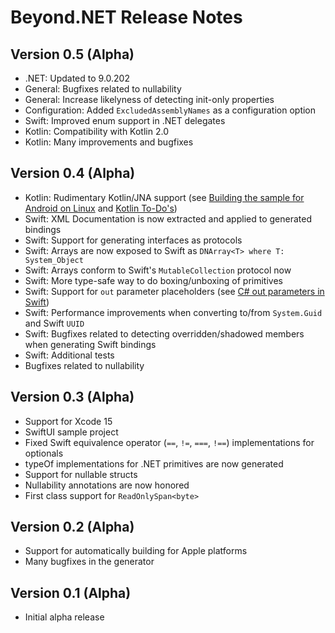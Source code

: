 # Beyond.NET Release Notes

## Version 0.5 (Alpha)
- .NET: Updated to 9.0.202
- General: Bugfixes related to nullability
- General: Increase likelyness of detecting init-only properties
- Configuration: Added `ExcludedAssemblyNames` as a configuration option
- Swift: Improved enum support in .NET delegates
- Kotlin: Compatibility with Kotlin 2.0
- Kotlin: Many improvements and bugfixes

## Version 0.4 (Alpha)
- Kotlin: Rudimentary Kotlin/JNA support (see [Building the sample for Android on Linux](https://github.com/royalapplications/beyondnet/issues/80) and [Kotlin To-Do's](https://github.com/royalapplications/beyondnet/issues/81))
- Swift: XML Documentation is now extracted and applied to generated bindings
- Swift: Support for generating interfaces as protocols
- Swift: Arrays are now exposed to Swift as `DNArray<T> where T: System_Object`
- Swift: Arrays conform to Swift's `MutableCollection` protocol now
- Swift: More type-safe way to do boxing/unboxing of primitives
- Swift: Support for `out` parameter placeholders (see [C# out parameters in Swift](https://github.com/royalapplications/beyondnet?tab=readme-ov-file#c-out-parameters-in-swift))
- Swift: Performance improvements when converting to/from `System.Guid` and Swift `UUID`
- Swift: Bugfixes related to detecting overridden/shadowed members when generating Swift bindings
- Swift: Additional tests
- Bugfixes related to nullability

## Version 0.3 (Alpha)
- Support for Xcode 15
- SwiftUI sample project
- Fixed Swift equivalence operator (`==`, `!=`, `===`, `!==`) implementations for optionals
- typeOf implementations for .NET primitives are now generated
- Support for nullable structs
- Nullability annotations are now honored
- First class support for `ReadOnlySpan<byte>`

## Version 0.2 (Alpha)
- Support for automatically building for Apple platforms
- Many bugfixes in the generator

## Version 0.1 (Alpha)
- Initial alpha release
